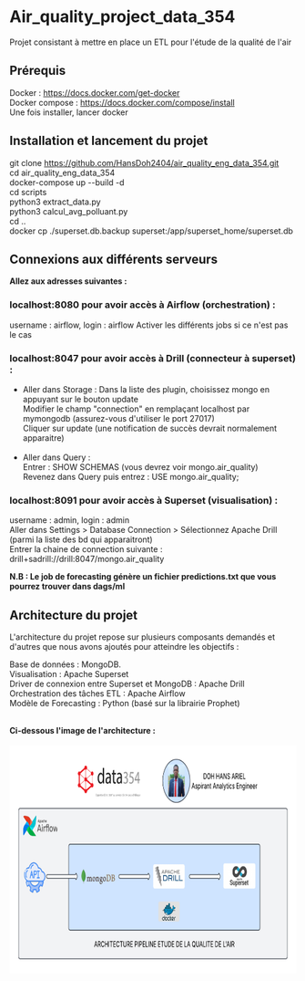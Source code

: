 # Air_quality_project_data_354
Projet consistant à mettre en place un ETL pour l'étude de la qualité de l'air

## Prérequis 
Docker : https://docs.docker.com/get-docker <br />
Docker compose : https://docs.docker.com/compose/install <br />
Une fois installer, lancer docker

## Installation et lancement du projet 
git clone https://github.com/HansDoh2404/air_quality_eng_data_354.git <br />
cd air_quality_eng_data_354 <br />
docker-compose up --build -d<br />
cd scripts <br />
python3 extract_data.py <br />
python3 calcul_avg_polluant.py <br />
cd ..<br />
docker cp ./superset.db.backup superset:/app/superset_home/superset.db 


## Connexions aux différents serveurs
**Allez aux adresses suivantes :**
### localhost:8080 pour avoir accès à Airflow (orchestration) :
username : airflow, login : airflow
Activer les différents jobs si ce n'est pas le cas
### localhost:8047 pour avoir accès à Drill (connecteur à superset) :
- Aller dans Storage :
  Dans la liste des plugin, choisissez mongo en appuyant sur le bouton update <br />
  Modifier le champ "connection" en remplaçant localhost par mymongodb (assurez-vous d'utiliser le port 27017) <br />
  Cliquer sur update (une notification de succès devrait normalement apparaitre) <br /><br />
- Aller dans Query : <br />
  Entrer : SHOW SCHEMAS (vous devrez voir mongo.air_quality) <br />
  Revenez dans Query puis entrez : USE mongo.air_quality;
### localhost:8091 pour avoir accès à Superset (visualisation) :
username : admin, login : admin <br />
Aller dans Settings > Database Connection > Sélectionnez Apache Drill (parmi la liste des bd qui apparaitront) <br />
Entrer la chaine de connection suivante : drill+sadrill://drill:8047/mongo.air_quality

**N.B : Le job de forecasting génère un fichier predictions.txt que vous pourrez trouver dans dags/ml**

## Architecture du projet
L'architecture du projet repose sur plusieurs composants demandés et d'autres que nous avons ajoutés pour atteindre les objectifs :

Base de données : MongoDB. <br />
Visualisation : Apache Superset <br />
Driver de connexion entre Superset et MongoDB : Apache Drill <br />
Orchestration des tâches ETL : Apache Airflow <br />
Modèle de Forecasting : Python (basé sur la librairie Prophet) <br /><br />

**Ci-dessous l'image de l'architecture :** <br /><br />
<img src="archi.png" alt="ARCHITECTURE ETL" width="800" height="400"/>


  
  

